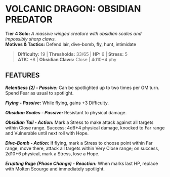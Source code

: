 # VOLCANIC DRAGON: OBSIDIAN PREDATOR

**Tier 4 Solo:** *A massive winged creature with obsidian scales and impossibly sharp claws.*  
**Motives & Tactics:** Defend lair, dive-bomb, fly, hunt, intimidate

> **Difficulty:** 19 | **Thresholds:** 33/65 | **HP:** 6 | **Stress:** 5  
> **ATK:** +8 | **Obsidian Claws:** Close | 4d10+4 phy  

## FEATURES

***Relentless (2) - Passive:*** Can be spotlighted up to two times per GM turn. Spend Fear as usual to spotlight.

***Flying - Passive:*** While flying, gains +3 Difficulty.

***Obsidian Scales - Passive:*** Resistant to physical damage.

***Obsidian Tail - Action:*** Mark a Stress to make attack against all targets within Close range. Success: 4d6+4 physical damage, knocked to Far range and Vulnerable until next roll with Hope.

***Dive-Bomb - Action:*** If flying, mark a Stress to choose point within Far range, move there, attack all targets within Very Close range; on success, 2d10+6 physical, mark a Stress, lose a Hope.

***Erupting Rage (Phase Change) - Reaction:*** When marks last HP, replace with Molten Scourge and immediately spotlight.
